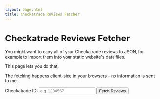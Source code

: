 ```yaml
---
layout: page.html
title: Checkatrade Reviews Fetcher
---
```


# Checkatrade Reviews Fetcher

You might want to copy all of your Checkatrade reviews to JSON, for example to import them into your [static website's data files](/services/static-websites).

This page lets you do that.

The fetching happens client-side in your browsers - no information is sent to me.

<div class="form">
  <label for="checkatradeId">Checkatrade ID:</label>
  <input type="text" id="checkatradeId" placeholder="e.g. 1234567">
  <button id="fetchButton">Fetch Reviews</button>
</div>

<div id="statusArea" class="form" style="display: none;">
  <label>Status:</label>
  <div id="status"></div>
  <div class="progress" style="display: none;">
    <div id="progressBar" class="progress-bar" role="progressbar" style="width: 0%"></div>
  </div>
</div>

<div id="resultArea" class="form" style="display: none;">
  <label>
    Results:
    <textarea
      id="resultJson"
      rows="30"
      readonly
    ></textarea>
  </label>
  <button id="copyButton">Copy to Clipboard</button>
</div>

<script>
document.addEventListener('DOMContentLoaded', () => {
  const fetchButton = document.getElementById('fetchButton');
  const statusArea = document.getElementById('statusArea');
  const resultArea = document.getElementById('resultArea');
  const statusEl = document.getElementById('status');
  const progressBar = document.getElementById('progressBar');
  const progressContainer = progressBar.parentElement;
  const resultJson = document.getElementById('resultJson');
  const copyButton = document.getElementById('copyButton');

  fetchButton.addEventListener('click', async () => {
    const checkatradeId = document.getElementById('checkatradeId').value.trim();

    if (!checkatradeId) {
      alert('Please enter a Checkatrade ID');
      return;
    }

    statusArea.style.display = 'block';
    resultArea.style.display = 'none';
    progressContainer.style.display = 'none';
    statusEl.textContent = 'Fetching reviews from Checkatrade API...';

    try {
      await fetchReviews(checkatradeId);
    } catch (error) {
      statusEl.textContent = `Error: ${error.message}`;
    }
  });

  copyButton.addEventListener('click', () => {
    resultJson.select();
    document.execCommand('copy');

    // Visual feedback
    const originalText = copyButton.textContent;
    copyButton.textContent = 'Copied!';
    setTimeout(() => {
      copyButton.textContent = originalText;
    }, 2000);
  });

  async function fetchReviews(checkatradeId) {
    const BASE_URL = `https://api.checkatrade.com/v1/consumer-public/reviews/${checkatradeId}`;
    const PAGE_SIZE = 25;
    let page = 1;
    let totalReviews = 0;
    let fetchedReviews = 0;
    let allReviews = [];

    // First request to get the total number of reviews
    statusEl.textContent = 'Fetching first page...';

    try {
      const response = await fetch(`${BASE_URL}?size=${PAGE_SIZE}&page=${page}&orderDesc=createdAt`, {
        headers: {
          'Accept': 'application/json'
        }
      });

      if (!response.ok) {
        throw new Error(`HTTP error! Status: ${response.status}`);
      }

      const data = await response.json();
      totalReviews = data.total;

      // Show progress bar now that we know the total
      progressContainer.style.display = 'block';
      statusEl.textContent = `Total reviews to fetch: ${totalReviews}`;

      // Process first page of reviews
      if (data.data && Array.isArray(data.data)) {
        data.data.forEach(review => {
          allReviews.push(review);
          fetchedReviews++;
          updateProgress(fetchedReviews, totalReviews);
        });
      }

      // Calculate total pages
      const totalPages = Math.ceil(totalReviews / PAGE_SIZE);

      // Fetch remaining pages
      while (page < totalPages) {
        page++;
        statusEl.textContent = `Fetching page ${page} of ${totalPages}...`;

        // Small delay to avoid hitting rate limits
        await new Promise(resolve => setTimeout(resolve, 1000));

        const pageResponse = await fetch(`${BASE_URL}?size=${PAGE_SIZE}&page=${page}&orderDesc=createdAt`, {
          headers: {
            'Accept': 'application/json'
          }
        });

        if (!pageResponse.ok) {
          throw new Error(`HTTP error! Status: ${pageResponse.status}`);
        }

        const pageData = await pageResponse.json();

        if (pageData.data && Array.isArray(pageData.data)) {
          pageData.data.forEach(review => {
            allReviews.push(review);
            fetchedReviews++;
            updateProgress(fetchedReviews, totalReviews);
          });
        }
      }

      const summary = {
        total: allReviews.length,
        averageRating: calculateAverageRating(allReviews),
        reviews: allReviews.sort((a, b) => new Date(b.createdAt) - new Date(a.createdAt))
      };

      resultJson.value = JSON.stringify(summary, null, 2);
      resultArea.style.display = 'block';
      statusEl.textContent = `All ${fetchedReviews} reviews fetched successfully!`;

    } catch (error) {
      console.error('Error fetching reviews:', error);
      throw error;
    }
  }

  function updateProgress(current, total) {
    const percentage = Math.round((current / total) * 100);
    progressBar.style.width = `${percentage}%`;
    progressBar.textContent = `${percentage}%`;
    statusEl.textContent = `Fetched ${current} of ${total} reviews (${percentage}%)`;
  }

  function calculateAverageRating(reviews) {
    if (!reviews.length) return 0;

    const sum = reviews.reduce((acc, review) => {
      return acc + (review.rating?.rating || 0);
    }, 0);

    return sum / reviews.length;
  }
});
</script>
